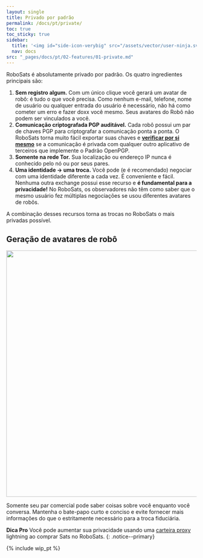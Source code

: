 ```yaml
---
layout: single
title: Privado por padrão
permalink: /docs/pt/private/
toc: true
toc_sticky: true
sidebar:
  title: '<img id="side-icon-verybig" src="/assets/vector/user-ninja.svg"/>Privado'
  nav: docs
src: "_pages/docs/pt/02-features/01-private.md"
---
```


<!-- TODO: explain TOR, high entropy avatar, no registration, no identity reuse, lightning onion routing, no logs policy, etc. -->

RoboSats é absolutamente privado por padrão. Os quatro ingredientes principais são:

1. **Sem registro algum.** Com um único clique você gerará um avatar de robô: é tudo o que você precisa. Como nenhum e-mail, telefone, nome de usuário ou qualquer entrada do usuário é necessário, não há como cometer um erro e fazer doxx você mesmo. Seus avatares do Robô não podem ser vinculados a você.
2. **Comunicação criptografada PGP auditável.** Cada robô possui um par de chaves PGP para criptografar a comunicação ponta a ponta. O RoboSats torna muito fácil exportar suas chaves e [<b>verificar por si mesmo</b>](/docs/pt/pgp-encryption/) se a comunicação é privada com qualquer outro aplicativo de terceiros que implemente o Padrão OpenPGP.
3. **Somente na rede Tor.** Sua localização ou endereço IP nunca é conhecido pelo nó ou por seus pares.
4. **Uma identidade -> uma troca.** Você pode (e é recomendado) negociar com uma identidade diferente a cada vez. É conveniente e fácil. Nenhuma outra exchange possui esse recurso e **é fundamental para a privacidade!** No RoboSats, os observadores não têm como saber que o mesmo usuário fez múltiplas negociações se usou diferentes avatares de robôs.

A combinação desses recursos torna as trocas no RoboSats o mais privadas possível.

## Geração de avatares de robô

<div align="center">
    <img src="/assets/images/private/usergen-pipeline.png" width="650"/>
</div>

Somente seu par comercial pode saber coisas sobre você enquanto você conversa. Mantenha o bate-papo curto e conciso e evite fornecer mais informações do que o estritamente necessário para a troca fiduciária.

**Dica Pro** Você pode aumentar sua privacidade usando uma [carteira proxy](/docs/proxy-wallets/) lightning ao comprar Sats no RoboSats.
{: .notice--primary}

{% include wip_pt %}
